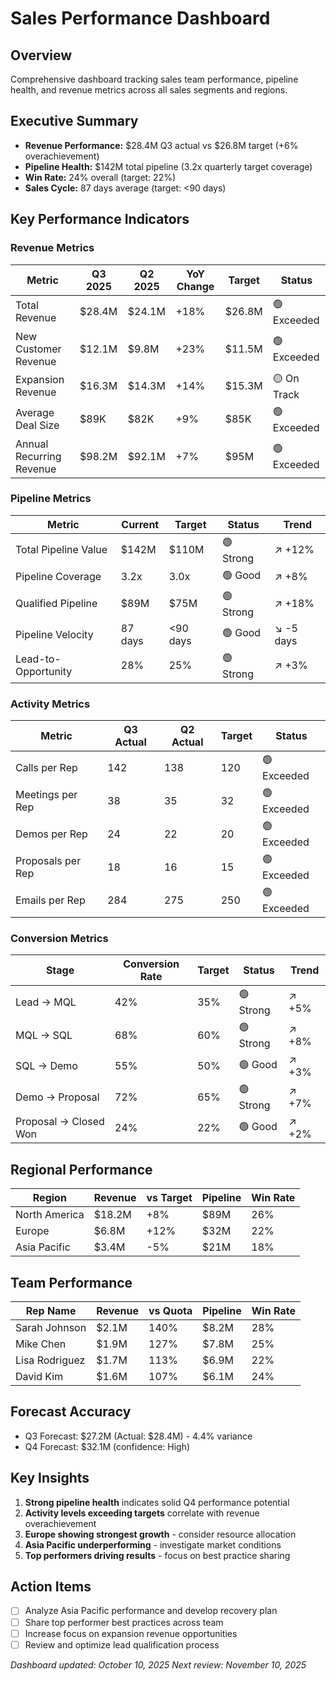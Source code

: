 # Sales Performance Dashboard

## Overview
Comprehensive dashboard tracking sales team performance, pipeline health, and revenue metrics across all sales segments and regions.

## Executive Summary
- **Revenue Performance:** $28.4M Q3 actual vs $26.8M target (+6% overachievement)
- **Pipeline Health:** $142M total pipeline (3.2x quarterly target coverage)
- **Win Rate:** 24% overall (target: 22%)
- **Sales Cycle:** 87 days average (target: <90 days)

## Key Performance Indicators

### Revenue Metrics
| Metric | Q3 2025 | Q2 2025 | YoY Change | Target | Status |
|--------|---------|---------|------------|--------|--------|
| Total Revenue | $28.4M | $24.1M | +18% | $26.8M | 🟢 Exceeded |
| New Customer Revenue | $12.1M | $9.8M | +23% | $11.5M | 🟢 Exceeded |
| Expansion Revenue | $16.3M | $14.3M | +14% | $15.3M | 🟡 On Track |
| Average Deal Size | $89K | $82K | +9% | $85K | 🟢 Exceeded |
| Annual Recurring Revenue | $98.2M | $92.1M | +7% | $95M | 🟢 Exceeded |

### Pipeline Metrics
| Metric | Current | Target | Status | Trend |
|--------|---------|--------|--------|-------|
| Total Pipeline Value | $142M | $110M | 🟢 Strong | ↗️ +12% |
| Pipeline Coverage | 3.2x | 3.0x | 🟢 Good | ↗️ +8% |
| Qualified Pipeline | $89M | $75M | 🟢 Strong | ↗️ +18% |
| Pipeline Velocity | 87 days | <90 days | 🟢 Good | ↘️ -5 days |
| Lead-to-Opportunity | 28% | 25% | 🟢 Strong | ↗️ +3% |

### Activity Metrics
| Metric | Q3 Actual | Q2 Actual | Target | Status |
|--------|-----------|-----------|--------|--------|
| Calls per Rep | 142 | 138 | 120 | 🟢 Exceeded |
| Meetings per Rep | 38 | 35 | 32 | 🟢 Exceeded |
| Demos per Rep | 24 | 22 | 20 | 🟢 Exceeded |
| Proposals per Rep | 18 | 16 | 15 | 🟢 Exceeded |
| Emails per Rep | 284 | 275 | 250 | 🟢 Exceeded |

### Conversion Metrics
| Stage | Conversion Rate | Target | Status | Trend |
|-------|-----------------|--------|--------|-------|
| Lead → MQL | 42% | 35% | 🟢 Strong | ↗️ +5% |
| MQL → SQL | 68% | 60% | 🟢 Strong | ↗️ +8% |
| SQL → Demo | 55% | 50% | 🟢 Good | ↗️ +3% |
| Demo → Proposal | 72% | 65% | 🟢 Strong | ↗️ +7% |
| Proposal → Closed Won | 24% | 22% | 🟢 Good | ↗️ +2% |

## Regional Performance
| Region | Revenue | vs Target | Pipeline | Win Rate |
|--------|---------|-----------|----------|----------|
| North America | $18.2M | +8% | $89M | 26% |
| Europe | $6.8M | +12% | $32M | 22% |
| Asia Pacific | $3.4M | -5% | $21M | 18% |

## Team Performance
| Rep Name | Revenue | vs Quota | Pipeline | Win Rate |
|----------|---------|----------|----------|----------|
| Sarah Johnson | $2.1M | 140% | $8.2M | 28% |
| Mike Chen | $1.9M | 127% | $7.8M | 25% |
| Lisa Rodriguez | $1.7M | 113% | $6.9M | 22% |
| David Kim | $1.6M | 107% | $6.1M | 24% |

## Forecast Accuracy
- Q3 Forecast: $27.2M (Actual: $28.4M) - 4.4% variance
- Q4 Forecast: $32.1M (confidence: High)

## Key Insights
1. **Strong pipeline health** indicates solid Q4 performance potential
2. **Activity levels exceeding targets** correlate with revenue overachievement
3. **Europe showing strongest growth** - consider resource allocation
4. **Asia Pacific underperforming** - investigate market conditions
5. **Top performers driving results** - focus on best practice sharing

## Action Items
- [ ] Analyze Asia Pacific performance and develop recovery plan
- [ ] Share top performer best practices across team
- [ ] Increase focus on expansion revenue opportunities
- [ ] Review and optimize lead qualification process

*Dashboard updated: October 10, 2025*
*Next review: November 10, 2025*
